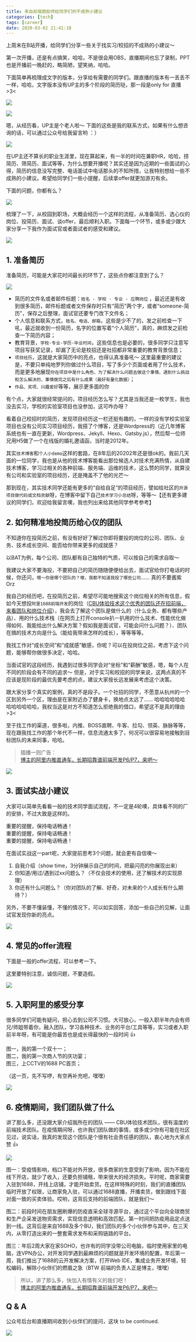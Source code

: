 ```yaml
---
title: 来自前端鼓励师给同学们的不成熟小建议
categories: [tech]
tags: [career]
date: 2020-03-02 21:41:18
---
```


上周末在B站开播，给同学们分享一些关于找实习/校招的不成熟的小建议～ 

第一次开播，还是有点搞笑，哈哈，不是很会用OBS，直播期间也忘了录制，PPT也是开播前一晚赶的，略简陋，望笑纳，哈哈。

下面简单再梳理成文字的版本，分享给有需要的同学们。跟直播的版本有一丢丢不一样，哈哈，文字版本没有UP主的多个阶段的简历哒，那一段是only for 直播 >3<

![](https://wyy-static.oss-cn-guangzhou.aliyuncs.com/xx/%E6%9D%A5%E8%87%AA%E5%89%8D%E7%AB%AF%E9%BC%93%E5%8A%B1%E5%B8%88%E7%9A%84%E4%B8%8D%E6%88%90%E7%86%9F%E5%B0%8F%E5%BB%BA%E8%AE%AE%20-%20%E5%A7%AC%E6%97%A0.001.jpeg)

![](https://wyy-static.oss-cn-guangzhou.aliyuncs.com/xx/%E6%9D%A5%E8%87%AA%E5%89%8D%E7%AB%AF%E9%BC%93%E5%8A%B1%E5%B8%88%E7%9A%84%E4%B8%8D%E6%88%90%E7%86%9F%E5%B0%8F%E5%BB%BA%E8%AE%AE%20-%20%E5%A7%AC%E6%97%A0.002.jpeg)

嗯，从经历看，UP主是个老人啦～ 下面的这些是我的联系方式，如果有什么想咨询的话，可以通过公众号给我留言哟 ：）

![](https://wyy-static.oss-cn-guangzhou.aliyuncs.com/xx/%E6%9D%A5%E8%87%AA%E5%89%8D%E7%AB%AF%E9%BC%93%E5%8A%B1%E5%B8%88%E7%9A%84%E4%B8%8D%E6%88%90%E7%86%9F%E5%B0%8F%E5%BB%BA%E8%AE%AE%20-%20%E5%A7%AC%E6%97%A0.003.jpeg)

在UP主还不算长的职业生涯里，现在算起来，有一半的时间在兼职HR，哈哈，捞简历、筛简历、面试等等，为什么想要开播呢？其实还是因为近期的一些面试的心得，简历的信息没写完整、电话面试中电话那头的不知所措，让我特别想给一些不成熟的小建议。希望给同学们一些小提醒，后续拿offer就更加游刃有余。

下面的问题，你都有么？

![](https://wyy-static.oss-cn-guangzhou.aliyuncs.com/xx/%E6%9D%A5%E8%87%AA%E5%89%8D%E7%AB%AF%E9%BC%93%E5%8A%B1%E5%B8%88%E7%9A%84%E4%B8%8D%E6%88%90%E7%86%9F%E5%B0%8F%E5%BB%BA%E8%AE%AE%20-%20%E5%A7%AC%E6%97%A0.004.jpeg)

梳理了一下，从校园到职场，大概会经历一个这样的流程，从准备简历、选心仪的岗位、投简历、面试、谈offer，最后顺利入职。下面每一个环节，或多或少跟大家分享一下我作为面试官或者面试者的感受和建议。

![](https://wyy-static.oss-cn-guangzhou.aliyuncs.com/xx/%E6%9D%A5%E8%87%AA%E5%89%8D%E7%AB%AF%E9%BC%93%E5%8A%B1%E5%B8%88%E7%9A%84%E4%B8%8D%E6%88%90%E7%86%9F%E5%B0%8F%E5%BB%BA%E8%AE%AE%20-%20%E5%A7%AC%E6%97%A0.005.jpeg)

## 1. 准备简历

准备简历，可能是大家花时间最长的环节了，这些点你都注意到了么？

![](https://wyy-static.oss-cn-guangzhou.aliyuncs.com/xx/%E6%9D%A5%E8%87%AA%E5%89%8D%E7%AB%AF%E9%BC%93%E5%8A%B1%E5%B8%88%E7%9A%84%E4%B8%8D%E6%88%90%E7%86%9F%E5%B0%8F%E5%BB%BA%E8%AE%AE%20-%20%E5%A7%AC%E6%97%A0.006.jpeg)

* 简历的文件名或者邮件标题：`姓名 - 学校 - 专业 - 应聘岗位` ，最近还是有收到很多简历，邮件标题或者文件保存时只有“简历”两个字，或者“someone-简历”，保存之后整理，面试官还要专门改下文件名；
* 个人信息和联系方式，`姓名、电话、邮箱`，这些是少不了的，发之前检查一下吼，最近就收到一份简历，名字的位置写着“个人简历”，真的，麻烦发之前检查一下简历内容；
* 教育背景，`学校-专业-学历-毕业时间`，这些信息也是必要的，很多同学只注意写项目写获奖记录，却漏了无论是校招还是社招都非常重要的教育背景信息；
* `项目经历`，这就是大家简历中的亮点，也得认真准备吼～ 这里最重要的建议是，不要只单纯地罗列你做过什么项目，写了多少个页面或者用了什么技术，而是更多地展现`你在项目中是什么角色、为了解决什么问题去做这个事情、遇到什么挑战和怎么解决的、事情做完之后有什么成果（最好有量化数据）`；
* `作品、奖项、兴趣爱好`等等，展示更多面的你

有个点，大家就很经常提问的，项目经历怎么写？尤其是当我还是一枚学生，我也没去实习，学校的实验室项目也没参加，这可咋办呀？

看着自己校招时的简历，发现项目经历这一栏还挺有趣的，一样的没有学校实验室项目也没有公司实习项目经历，我搭了个博客，还是Wordpress的（近几年博客系统也有一直在更新，Wordpress、Jekyll、Hexo、Gatsby.js），然后帮一位师兄用H5做了一个在线版的婚礼邀请函，当时是2012年。

其实`技术博客`和`个人小demo`这样的套路，在8年后的20202年还是很ok的。我前几天面的一位同学，我也是从他的技术博客能看出那位候选人对技术充满热情，从自建技术博客，学习过相关的各种前端、服务端、运维的技术，这么赞的同学，就算没有公司和实验室的项目经历，还是掩盖不了他的光芒～

那到现在，其实技术同学还能有更多的“自给自足”的项目经历，譬如给社区的`开源项目做代码或文档贡献`呀，在博客中留下自己`技术学习小总结`呀，等等～【还有更多建议的同学们，欢迎给我留言噢，我也列出来给其他同学参考参考】

## 2. 如何精准地投简历给心仪的团队

不知道你在投简历之前，有没有好好了解过你即将要投的岗位的公司、团队、业务、技术成长空间、能否给你带来更多的成就感？

以BAT为例，每个公司、团队都有自己独特的气质，可以按自己的需求自取～

我建议大家不要海投，不要把自己的简历随随便便给出去，面试官给你打电话的时候，你还问，`喂～你是哪个团队的？嗷，我都不知道我投了哪些公司`…… 真的不要酱紫 Orz

我自己的经历吧，在投简历之前，希望尽可能地搜索这个岗位相关的所有信息，假如今天想投`阿里1688前端开发`的岗位（[CBU体验技术这个优秀的团队还在招前端，来看团队和岗位介绍](https://wuyuying.com/career/)），我会去了解这个团队是做什么的（什么业务、都有哪些产品）、用的什么技术栈（在网页上打开console扒一扒用的什么技术、性能优化做得如何、我能给出什么解决方案？假如我是面试官，可能会问什么问题？）、团队在搞的技术方向是什么（能给我带来怎样的成长），等等等等。

我找工作对“成长空间”和“成就感”敏感，你呢？可以在投岗位之前，考虑下这个问题，能够帮你做很多决定，哈哈。

当面试官的这段经历，我遇到过很多同学会对“坐标”和“薪酬”敏感，嗯，每个人在不同的阶段会有不同的追求～ 但是，对于实习和校招的同学来说，这两点真的不应该是现阶段的最优先要考虑的点，建议大家按长远发展来考虑这个决策。

跟大家分享个真实的案例，真的不是段子。一个社招的同学，不愿意从杭州的一个区到另外一个区，理由是在家附近办了健身卡，换地点太远了…… 哈哈哈哈哈哈哈哈哈哈哈哈，我权当这是对方不知道怎么拒绝我的借口，希望这不是真的理由 >3<

至于找工作的渠道，很多啦，内推、BOSS直聘、牛客、拉勾、领英、脉脉等等，现在跟我找工作的那个年代不一样，信息流通太多了，何况可以很容易地接触到目标团队的未来同事，哈哈。

> 插播一则广告：  
> [博主的阿里内推直通车，长期招靠谱前端开发P6/P7，来吧～](https://mp.weixin.qq.com/s/mSMZ3d0RCqZixh8n6PoYHQ)

![](https://wyy-static.oss-cn-guangzhou.aliyuncs.com/xx/%E6%9D%A5%E8%87%AA%E5%89%8D%E7%AB%AF%E9%BC%93%E5%8A%B1%E5%B8%88%E7%9A%84%E4%B8%8D%E6%88%90%E7%86%9F%E5%B0%8F%E5%BB%BA%E8%AE%AE%20-%20%E5%A7%AC%E6%97%A0.007.jpeg)

## 3. 面试实战小建议

大家可以简单先看看一般的技术同学面试流程，不一定是4轮噢，具体看不同的厂的安排，不过大致是这样的。

重要的提醒，保持电话畅通！  
重要的提醒，保持电话畅通！  
重要的提醒，保持电话畅通！

在面试实战这一part呢，大家提前思考3个问题，就会更有自信噢～

1. 自我介绍（show time，3分钟展示自己的时间，把最闪亮的你展现出来）
2. 你知道/用过/遇到过xx问题么？（不仅会技术的使用，还了解技术的实现原理）
3. 你还有什么问题么？（你对团队的了解、好奇，对未来的个人成长有什么期待？）

另外，不要不懂装懂，不懂的情况下，可以如实回答，添加一些自己的见解，让面试官发现你新的亮点。

![](https://wyy-static.oss-cn-guangzhou.aliyuncs.com/xx/%E6%9D%A5%E8%87%AA%E5%89%8D%E7%AB%AF%E9%BC%93%E5%8A%B1%E5%B8%88%E7%9A%84%E4%B8%8D%E6%88%90%E7%86%9F%E5%B0%8F%E5%BB%BA%E8%AE%AE%20-%20%E5%A7%AC%E6%97%A0.008.jpeg)

## 4. 常见的offer流程

下面是一般的offer流程，可以参考一下。

这里要特别注意，诚信问题，不要造假。

![](https://wyy-static.oss-cn-guangzhou.aliyuncs.com/xx/%E6%9D%A5%E8%87%AA%E5%89%8D%E7%AB%AF%E9%BC%93%E5%8A%B1%E5%B8%88%E7%9A%84%E4%B8%8D%E6%88%90%E7%86%9F%E5%B0%8F%E5%BB%BA%E8%AE%AE%20-%20%E5%A7%AC%E6%97%A0.009.jpeg)

## 5. 入职阿里的感受分享

很多同学们可能有疑问，担心去到公司不习惯。大可放心，一般入职半年内会有师兄/师姐带着你，融入团队，学习各种技术、业务的平台/工具等等，实习或者入职前半年呀，有可能是你最苦也是成长得最快的一段时间 👍

图一，我的第一个双十一；  
图二，我的第一次商人节的庆功宴；  
图三，上CCTV的1688 PC首页；

（这一页，先不写啰，有空再补充吧，嘿嘿）

![](https://wyy-static.oss-cn-guangzhou.aliyuncs.com/xx/%E6%9D%A5%E8%87%AA%E5%89%8D%E7%AB%AF%E9%BC%93%E5%8A%B1%E5%B8%88%E7%9A%84%E4%B8%8D%E6%88%90%E7%86%9F%E5%B0%8F%E5%BB%BA%E8%AE%AE%20-%20%E5%A7%AC%E6%97%A0.010.jpeg)

## 6. 疫情期间，我们团队做了什么

讲了那么多，还没跟大家介绍我所在的团队 —— CBU体验技术团队，很有温度的前端技术团队。在疫情期间呀，也许我们团队做的事情，或多或少你有可能在社区见过，说实话，我真的发现这个团队是个很有社会责任感的团队，衷心地为大家点赞 👍

![](https://wyy-static.oss-cn-guangzhou.aliyuncs.com/xx/%E6%9D%A5%E8%87%AA%E5%89%8D%E7%AB%AF%E9%BC%93%E5%8A%B1%E5%B8%88%E7%9A%84%E4%B8%8D%E6%88%90%E7%86%9F%E5%B0%8F%E5%BB%BA%E8%AE%AE%20-%20%E5%A7%AC%E6%97%A0.011.jpeg)

图一：受疫情影响，档口不能对外开放，很多商家的生意受到了影响，因为不能在线下开店，就少了收入，还要负担铺租，带来很大的经济损失。平时呢，商家需要入驻到1688，开线上店铺，才能开始卖货。在这样特殊的时刻，我们的直播团队临时开放了权限，让商家免入驻，可以通过1688直播，开播卖货，做到跟线下面对面一致的买卖体验。哎哟，这背后支持的前端团队，就是我们～

图二：前段时间在朋友圈刷爆的防疫直采全球寻源平台，通过这个平台向全球商贸和生产企采发送物资需求，实现信息透明和高效匹配，第一时间把防疫用品定点送到一线。这背后是来自1688及多个BU，我们团队的多个小伙伴参与其中，在三天内，从零打造出来的一整套需求发布和采购链路的平台。

图三：年后2周大家在家SOHO，也许有的同学没带公司电脑，临时使用家里的电脑，连VPN办公，对开发同学遇到最麻烦的问题就是开发环境的配置，年后第一周，我们推出了1688的云开发解决方案，打开Web IDE，集成业务开发环境，轻松编码，解除小伙伴们的燃眉之急（BTW 前端的负责人正是博主，嘿嘿）

> 所以，讲了那么多，快加入有情有义的我们吧！  
> [博主的阿里内推直通车，长期招靠谱前端开发P6/P7，来吧～](https://mp.weixin.qq.com/s/mSMZ3d0RCqZixh8n6PoYHQ)

## Q & A

公众号后台和直播期间收到小伙伴们的提问，这块 to be continued.

![](https://wyy-static.oss-cn-guangzhou.aliyuncs.com/xx/%E6%9D%A5%E8%87%AA%E5%89%8D%E7%AB%AF%E9%BC%93%E5%8A%B1%E5%B8%88%E7%9A%84%E4%B8%8D%E6%88%90%E7%86%9F%E5%B0%8F%E5%BB%BA%E8%AE%AE%20-%20%E5%A7%AC%E6%97%A0.012.jpeg)

